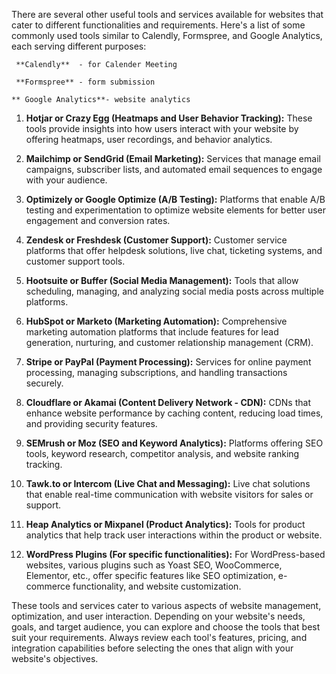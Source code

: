 There are several other useful tools and services available for websites that cater to different functionalities and requirements. Here's a list of some commonly used tools similar to Calendly, Formspree, and Google Analytics, each serving different purposes:


     **Calendly**  - for Calender Meeting
    
     **Formspree** - form submission
    
    ** Google Analytics**- website analytics

1. **Hotjar or Crazy Egg (Heatmaps and User Behavior Tracking):** These tools provide insights into how users interact with your website by offering heatmaps, user recordings, and behavior analytics.

2. **Mailchimp or SendGrid (Email Marketing):** Services that manage email campaigns, subscriber lists, and automated email sequences to engage with your audience.

3. **Optimizely or Google Optimize (A/B Testing):** Platforms that enable A/B testing and experimentation to optimize website elements for better user engagement and conversion rates.

4. **Zendesk or Freshdesk (Customer Support):** Customer service platforms that offer helpdesk solutions, live chat, ticketing systems, and customer support tools.

5. **Hootsuite or Buffer (Social Media Management):** Tools that allow scheduling, managing, and analyzing social media posts across multiple platforms.

6. **HubSpot or Marketo (Marketing Automation):** Comprehensive marketing automation platforms that include features for lead generation, nurturing, and customer relationship management (CRM).

7. **Stripe or PayPal (Payment Processing):** Services for online payment processing, managing subscriptions, and handling transactions securely.

8. **Cloudflare or Akamai (Content Delivery Network - CDN):** CDNs that enhance website performance by caching content, reducing load times, and providing security features.

9. **SEMrush or Moz (SEO and Keyword Analytics):** Platforms offering SEO tools, keyword research, competitor analysis, and website ranking tracking.

10. **Tawk.to or Intercom (Live Chat and Messaging):** Live chat solutions that enable real-time communication with website visitors for sales or support.

11. **Heap Analytics or Mixpanel (Product Analytics):** Tools for product analytics that help track user interactions within the product or website.

12. **WordPress Plugins (For specific functionalities):** For WordPress-based websites, various plugins such as Yoast SEO, WooCommerce, Elementor, etc., offer specific features like SEO optimization, e-commerce functionality, and website customization.

These tools and services cater to various aspects of website management, optimization, and user interaction. Depending on your website's needs, goals, and target audience, you can explore and choose the tools that best suit your requirements. Always review each tool's features, pricing, and integration capabilities before selecting the ones that align with your website's objectives.
